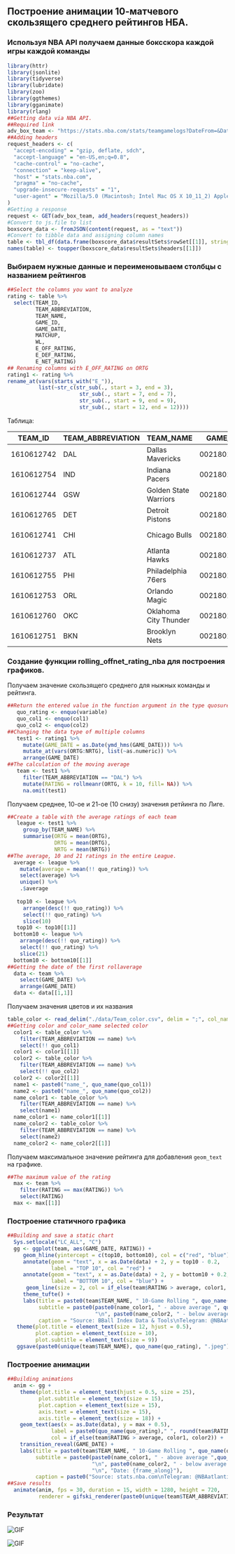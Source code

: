 ## Построение анимации 10-матчевого скользящего среднего рейтингов НБА.

### Используя NBA API получаем данные боксскора каждой игры каждой команды

```r
library(httr)
library(jsonlite)
library(tidyverse)
library(lubridate)
library(zoo)
library(ggthemes)
library(gganimate)
library(rlang)
##Getting data via NBA API.
##Required link
adv_box_team <- "https://stats.nba.com/stats/teamgamelogs?DateFrom=&DateTo=&GameSegment=&LastNGames=0&LeagueID=00&Location=&MeasureType=Advanced&Month=0&OpponentTeamID=0&Outcome=&PORound=0&PaceAdjust=N&PerMode=Totals&Period=0&PlusMinus=N&Rank=N&Season=2018-19&SeasonSegment=&SeasonType=Regular+Season&ShotClockRange=&VsConference=&VsDivision="
##Adding headers
request_headers <- c(
  "accept-encoding" = "gzip, deflate, sdch",
  "accept-language" = "en-US,en;q=0.8",
  "cache-control" = "no-cache",
  "connection" = "keep-alive",
  "host" = "stats.nba.com",
  "pragma" = "no-cache",
  "upgrade-insecure-requests" = "1",
  "user-agent" = "Mozilla/5.0 (Macintosh; Intel Mac OS X 10_11_2) AppleWebKit/601.3.9 (KHTML, like Gecko) Version/9.0.2 Safari/601.3.9"
)
#Getting a response
request <- GET(adv_box_team, add_headers(request_headers))
#Convert to js.file to list
boxscore_data <- fromJSON(content(request, as = "text"))
#Convert to tibble data and assigning column names
table <- tbl_df(data.frame(boxscore_data$resultSets$rowSet[[1]], stringsAsFactors = FALSE))
names(table) <- toupper(boxscore_data$resultSets$headers[[1]])
```

### Выбираем нужные данные и переименовываем столбцы с названием рейтингов

```r
##Select the columns you want to analyze
rating <- table %>%
  select(TEAM_ID,
         TEAM_ABBREVIATION,
         TEAM_NAME,
         GAME_ID,
         GAME_DATE,
         MATCHUP,
         WL,
         E_OFF_RATING,
         E_DEF_RATING,
         E_NET_RATING)
## Renaming columns with E_OFF_RATING on ORTG
rating1 <- rating %>%
rename_at(vars(starts_with("E_")),
          list(~str_c(str_sub(., start = 3, end = 3), 
                       str_sub(., start = 7, end = 7),
                       str_sub(., start = 9, end = 9),
                       str_sub(., start = 12, end = 12))))
```

Таблица:

|TEAM_ID|	TEAM_ABBREVIATION|	TEAM_NAME|	GAME_ID|	GAME_DATE|	MATCHUP|	WL|	ORTG|	DRTG|	NRTG|
|---|---|---|---|---|---|---|---|---|---|
|1610612742|	DAL|	Dallas Mavericks|	0021801227|	2019-04-10T00:00:00|	DAL @ SAS|	L|	97.6|	106.1|	-8.5|
|1610612754|	IND|	Indiana Pacers|	0021801220|	2019-04-10T00:00:00|	IND @ ATL|	W|	122.5|	116.8|	5.7|
|1610612744|	GSW|	Golden State Warriors|	0021801225|	2019-04-10T00:00:00|	GSW @ MEM|	L|	113.4|	129.5|	-16.1|
|1610612765|	DET|	Detroit Pistons|	0021801223|	2019-04-10T00:00:00|	DET @ NYK|	W|	118.8|	93.7|	25.1|
|1610612741|	CHI|	Chicago Bulls|	0021801224|	2019-04-10T00:00:00|	CHI @ PHI|	L|	108.3|	128.1|	-19.7|
|1610612737|	ATL|	Atlanta Hawks|	0021801220|	2019-04-10T00:00:00|	ATL vs. IND|	L|	116.8|	122.5|	-5.7|
|1610612755|	PHI|	Philadelphia 76ers|	0021801224|	2019-04-10T00:00:00|	PHI vs. CHI|	W|	128.1|	108.3|	19.7|
|1610612753|	ORL|	Orlando Magic|	0021801222|	2019-04-10T00:00:00|	ORL @ CHA|	W|	130.1|	121.4|	8.6|
|1610612760|	OKC|	Oklahoma City Thunder|	0021801226|	2019-04-10T00:00:00|	OKC @ MIL|	W|	116.8|	102.4|	14.4|
|1610612751|	BKN|	Brooklyn Nets|	0021801221|	2019-04-10T00:00:00|	BKN vs. MIA|	W|	103.6|	84.2|	19.4|

### Создание функции **rolling_offnet_rating_nba** для построения графиков.

Получаем значение скользящего среднего для ныжных команды и рейтинга.

```r
##Return the entered value in the function argument in the type quosure
   quo_rating <- enquo(variable)
   quo_col1 <- enquo(col1)
   quo_col2 <- enquo(col2)
##Changing the data type of multiple columns
   test1 <- rating1 %>%
     mutate(GAME_DATE = as.Date(ymd_hms(GAME_DATE))) %>%
     mutate_at(vars(ORTG:NRTG), list(~as.numeric)) %>%
     arrange(GAME_DATE)
##The calculation of the moving average  
   team <- test1 %>%
     filter(TEAM_ABBREVIATION == "DAL") %>%
     mutate(RATING = rollmeanr(ORTG, k = 10, fill= NA)) %>%
     na.omit(test1)
```

Получаем среднее, 10-ое и 21-ое (10 снизу) значения ретйинга по Лиге.

```r
##Create a table with the average ratings of each team
   league <- test1 %>%
     group_by(TEAM_NAME) %>%
     summarise(ORTG = mean(ORTG),
               DRTG = mean(DRTG),
               NRTG = mean(NRTG))
##The average, 10 and 21 ratings in the entire League.   
  average <- league %>%
    mutate(average = mean(!! quo_rating)) %>%
    select(average) %>%
    unique() %>%
    .$average
  
   top10 <- league %>%
     arrange(desc(!! quo_rating)) %>%
     select(!! quo_rating) %>%
     slice(10)
   top10 <- top10[[1]]
  bottom10 <- league %>%
    arrange(desc(!! quo_rating)) %>%
    select(!! quo_rating) %>%
    slice(21)
  bottom10 <- bottom10[[1]]
##Getting the date of the first rollaverage  
  data <- team %>%
    select(GAME_DATE) %>%
    arrange(GAME_DATE)
  data <- data[[1,1]]
```

Получаем значения цветов и их названия

```r
table_color <- read_delim("./data/Team_color.csv", delim = ";", col_names = TRUE)
##Getting color and color_name selected color
  color1 <- table_color %>%
    filter(TEAM_ABBREVIATION == name) %>%
    select(!! quo_col1)
  color1 <- color1[[1]]
  color2 <- table_color %>%
    filter(TEAM_ABBREVIATION == name) %>%
    select(!! quo_col2)
  color2 <- color2[[1]]
  name1 <- paste0("name_", quo_name(quo_col1))
  name2 <- paste0("name_", quo_name(quo_col2))
  name_color1 <- table_color %>%
    filter(TEAM_ABBREVIATION == name) %>%
    select(name1)
  name_color1 <- name_color1[[1]]
  name_color2 <- table_color %>%
    filter(TEAM_ABBREVIATION == name) %>%
    select(name2)
  name_color2 <- name_color2[[1]]
```

Получаем максимальное значение рейтинга для добавления `geom_text` на графике.

```r
##The maximum value of the rating
  max <- team %>%
    filter(RATING == max(RATING)) %>%
    select(RATING)
  max <- max[[1]]
```

### Построение статичного графика

```r
##Building and save a static chart
  Sys.setlocale("LC_ALL", "C")
  gg <- ggplot(team, aes(GAME_DATE, RATING)) +
     geom_hline(yintercept = c(top10, bottom10), col = c("red", "blue")) +
     annotate(geom = "text", x = as.Date(data) + 2, y = top10 - 0.2,
              label = "TOP 10", col = "red") +
     annotate(geom = "text", x = as.Date(data) + 2, y = bottom10 + 0.2,
              label = "BOTTOM 10", col = "blue") +
      geom_line(size = 2, col = if_else(team$RATING > average, color1, color2)) +
     theme_tufte() +
     labs(title = paste0(team$TEAM_NAME, " 10-Game Rolling ", quo_name(quo_rating)),
          subtitle = paste0(paste0(name_color1, " - above average ", quo_name(quo_rating)),
                            "\n", paste0(name_color2, " - below average ",quo_name(quo_rating))),
          caption = "Source: BBall Index Data & Tools\nTelegram: @NBAatlantic, twitter: @vshufinskiy")
   theme(plot.title = element_text(size = 12, hjust = 0.5),
         plot.caption = element_text(size = 10),
         plot.subtitle = element_text(size = 9))
   ggsave(paste0(unique(team$TEAM_NAME), quo_name(quo_rating), ".jpeg"), gg, width = 8, units = "in")
```

### Построение анимации

```r
##Building animations
  anim <- gg +
    theme(plot.title = element_text(hjust = 0.5, size = 25),
          plot.subtitle = element_text(size = 15),
          plot.caption = element_text(size = 15),
          axis.text = element_text(size = 15),
          axis.title = element_text(size = 18)) +
    geom_text(aes(x = as.Date(data), y = max + 0.5),
              label = paste0(quo_name(quo_rating)," ", round(team$RATING, digits = 1)), size = 6,
              col = if_else(team$RATING > average, color1, color2)) +
    transition_reveal(GAME_DATE) +
    labs(title = paste0(team$TEAM_NAME, " 10-Game Rolling ", quo_name(quo_rating)),
         subtitle = paste0(paste0(name_color1, " - above average ",quo_name(quo_rating)),
                           "\n", paste0(name_color2, " - below average ",quo_name(quo_rating)),
                           "\n", "Date: {frame_along}"),
         caption = paste0("Source: stats.nba.com\nTelegram: @NBAatlantic, twitter: @vshufinskiy"))
##Save results  
  animate(anim, fps = 30, duration = 15, width = 1280, height = 720,
          renderer = gifski_renderer(paste0(unique(team$TEAM_ABBREVIATION), "_", quo_name(quo_rating), ".gif")))
```

### Результат

![GIF](DEN_DRTG.gif)

![GIF](DEN_NRTG.gif)
